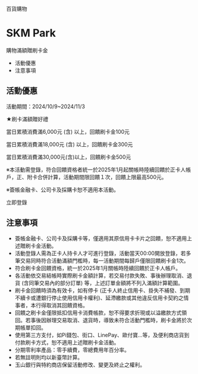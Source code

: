 百貨購物

# SKM Park  

購物滿額贈刷卡金

  * 活動優惠
  * 注意事項

## 活動優惠

活動期間：2024/10/9~2024/11/3

★刷卡滿額贈好禮

當日累積消費滿6,000元 (含) 以上，回饋刷卡金100元

當日累積消費滿18,000元 (含) 以上，回饋刷卡金300元

當日累積消費滿30,000元(含)以上，回饋刷卡金500元

※本活動需登錄，符合回饋資格者統一於2025年1月起關帳時陸續回饋於正卡人帳戶，正、附卡合併計算，活動期間限回饋１次，回饋上限最高500元。

※簽帳金融卡、公司卡及採購卡恕不適用本活動。

立即登錄

## 注意事項

  * 簽帳金融卡、公司卡及採購卡等，僅適用其原信用卡卡片之回饋，恕不適用上述贈刷卡金活動。
  * 活動登錄人需為正卡人持卡人才可進行登錄，活動當天00:00開放登錄，若多筆交易同時符合活動滿額門檻時，每一活動期間每歸戶僅限回饋刷卡金1次。
  * 符合刷卡金回饋資格，統一於2025年1月關帳時陸續回饋於正卡人帳戶。
  * 各活動依交易結帳時實際刷卡金額計算，若交易付款失敗、事後辦理取消、退貨 (含同筆交易內的部分訂單) 等，上述訂單金額將不列入滿額計算範圍。
  * 刷卡金回饋時須為有效卡，如有停卡 (正卡人終止信用卡、掛失不補發、到期不續卡或遭銀行停止使用信用卡權利)、延滯繳款或其他違反信用卡契約之情事者，本行得取消其回饋資格。
  * 回饋之刷卡金僅限抵扣信用卡消費帳款，恕不得要求折現或以溢繳款方式領回。若事後因辦理交易取消、退貨時，導致未符合活動門檻時，刷卡金將於次期帳單扣回。
  * 使用第三方支付，如Pi錢包、街口、LinePay、歐付寶…等，及便利商店貨到付款刷卡方式，恕不適用上述贈刷卡金活動。
  * 分期零利率產品：零手續費，零總費用年百分率。
  * 若無註明則均以新臺幣計算。
  * 玉山銀行與特約商店保留活動修改、變更及終止之權利。

